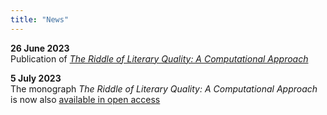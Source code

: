 ```yaml
---
title: "News"
---
```


**26 June 2023**<br>
Publication of [*The Riddle of Literary Quality: A Computational Approach*](https://www.aup.nl/en/book/9789048558148/the-riddle-of-literary-quality)<br>

**5 July 2023**<br>
The monograph *The Riddle of Literary Quality: A Computational Approach* is now also [available in open access](https://library.oapen.org/handle/20.500.12657/63705)<br>